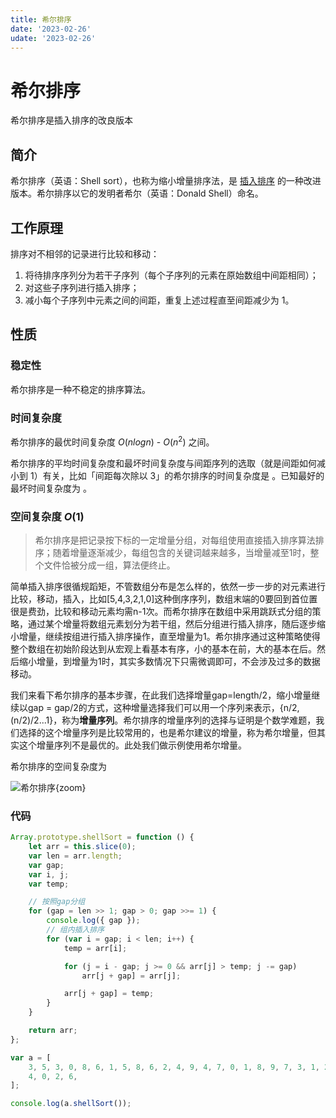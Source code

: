 ```yaml
---
title: 希尔排序
date: '2023-02-26'
udate: '2023-02-26'
---
```


# 希尔排序

希尔排序是插入排序的改良版本

## 简介

希尔排序（英语：Shell sort），也称为缩小增量排序法，是 [插入排序](https://oi-wiki.org/basic/insertion-sort/) 的一种改进版本。希尔排序以它的发明者希尔（英语：Donald Shell）命名。

## 工作原理

排序对不相邻的记录进行比较和移动：

1. 将待排序序列分为若干子序列（每个子序列的元素在原始数组中间距相同）；
2. 对这些子序列进行插入排序；
3. 减小每个子序列中元素之间的间距，重复上述过程直至间距减少为 1。

## 性质

### 稳定性

希尔排序是一种不稳定的排序算法。

### 时间复杂度

希尔排序的最优时间复杂度  $O(nlogn)$ - $O(n^2)$ 之间。

希尔排序的平均时间复杂度和最坏时间复杂度与间距序列的选取（就是间距如何减小到 1）有关，比如「间距每次除以 3」的希尔排序的时间复杂度是 。已知最好的最坏时间复杂度为 。

### 空间复杂度 $O(1)$

> 希尔排序是把记录按下标的一定增量分组，对每组使用直接插入排序算法排序；随着增量逐渐减少，每组包含的关键词越来越多，当增量减至1时，整个文件恰被分成一组，算法便终止。


简单插入排序很循规蹈矩，不管数组分布是怎么样的，依然一步一步的对元素进行比较，移动，插入，比如[5,4,3,2,1,0]这种倒序序列，数组末端的0要回到首位置很是费劲，比较和移动元素均需n-1次。而希尔排序在数组中采用跳跃式分组的策略，通过某个增量将数组元素划分为若干组，然后分组进行插入排序，随后逐步缩小增量，继续按组进行插入排序操作，直至增量为1。希尔排序通过这种策略使得整个数组在初始阶段达到从宏观上看基本有序，小的基本在前，大的基本在后。然后缩小增量，到增量为1时，其实多数情况下只需微调即可，不会涉及过多的数据移动。

我们来看下希尔排序的基本步骤，在此我们选择增量gap=length/2，缩小增量继续以gap = gap/2的方式，这种增量选择我们可以用一个序列来表示，{n/2,(n/2)/2...1}，称为**增量序列**。希尔排序的增量序列的选择与证明是个数学难题，我们选择的这个增量序列是比较常用的，也是希尔建议的增量，称为希尔增量，但其实这个增量序列不是最优的。此处我们做示例使用希尔增量。

希尔排序的空间复杂度为

![希尔排序](/img/希尔排序.png){zoom}

### 代码
```js
Array.prototype.shellSort = function () {
	let arr = this.slice(0);
	var len = arr.length;
	var gap;
	var i, j;
	var temp;

	// 按照gap分组
	for (gap = len >> 1; gap > 0; gap >>= 1) {
		console.log({ gap });
		// 组内插入排序
		for (var i = gap; i < len; i++) {
			temp = arr[i];

			for (j = i - gap; j >= 0 && arr[j] > temp; j -= gap)
				arr[j + gap] = arr[j];

			arr[j + gap] = temp;
		}
	}

	return arr;
};

var a = [
	3, 5, 3, 0, 8, 6, 1, 5, 8, 6, 2, 4, 9, 4, 7, 0, 1, 8, 9, 7, 3, 1, 2, 5, 9, 7,
	4, 0, 2, 6,
];

console.log(a.shellSort());

```
